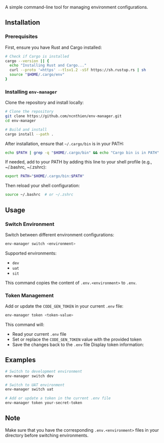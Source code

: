A simple command-line tool for managing environment configurations.


## Installation

### Prerequisites

First, ensure you have Rust and Cargo installed:

```bash
# Check if Cargo is installed
cargo --version || {
  echo "Installing Rust and Cargo..."
  curl --proto '=https' --tlsv1.2 -sSf https://sh.rustup.rs | sh
  source "$HOME/.cargo/env"
}
```

### Installing `env-manager`
Clone the repository and install locally:

```bash
# Clone the repository
git clone https://github.com/ncnthien/env-manager.git
cd env-manager

# Build and install
cargo install --path .
```

After installation, ensure that `~/.cargo/bin` is in your PATH:

```bash
echo $PATH | grep -q "$HOME/.cargo/bin" && echo "Cargo bin is in PATH" || echo "Add ~/.cargo/bin to your PATH"
```

If needed, add to your PATH by adding this line to your shell profile (e.g., ~/.bashrc, ~/.zshrc):

```bash
export PATH="$HOME/.cargo/bin:$PATH"
```

Then reload your shell configuration:

```bash
source ~/.bashrc  # or ~/.zshrc
```

## Usage

### Switch Environment

Switch between different environment configurations:

```bash
env-manager switch <environment>
```

Supported environments:
- `dev`
- `uat`
- `sit`

This command copies the content of `.env.<environment>` to `.env`.

### Token Management

Add or update the `CODE_GEN_TOKEN` in your current `.env` file:

```bash
env-manager token <token-value>
```

This command will:
- Read your current `.env` file
- Set or replace the `CODE_GEN_TOKEN` value with the provided token
- Save the changes back to the `.env` file
Display token information:

## Examples

```bash
# Switch to development environment
env-manager switch dev

# Switch to UAT environment
env-manager switch uat

# Add or update a token in the current .env file
env-manager token your-secret-token
```

## Note

Make sure that you have the corresponding `.env.<environment>` files in your directory before switching environments.
